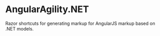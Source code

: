 # AngularAgility.NET #
Razor shortcuts for generating markup for AngularJS markup based on .NET models.